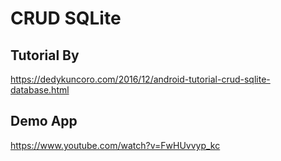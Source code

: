 # CRUD SQLite

## Tutorial By ##
https://dedykuncoro.com/2016/12/android-tutorial-crud-sqlite-database.html

## Demo App ##
https://www.youtube.com/watch?v=FwHUvvyp_kc
